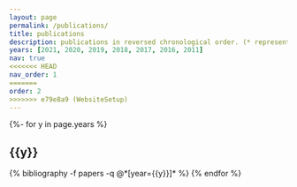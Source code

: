 ```yaml
---
layout: page
permalink: /publications/
title: publications
description: publications in reversed chronological order. (* represents equal contributions) #generated by jekyll-scholar.
years: [2021, 2020, 2019, 2018, 2017, 2016, 2011]
nav: true
<<<<<<< HEAD
nav_order: 1
=======
order: 2
>>>>>>> e79e8a9 (WebsiteSetup)
---
```

<!-- _pages/publications.md -->
<div class="publications">

{%- for y in page.years %}
  <h2 class="year">{{y}}</h2>
  {% bibliography -f papers -q @*[year={{y}}]* %}
{% endfor %}

</div>
